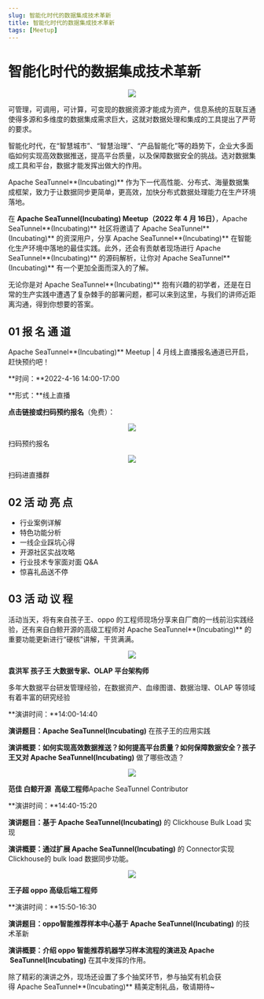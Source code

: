 ```yaml
---
slug: 智能化时代的数据集成技术革新
title: 智能化时代的数据集成技术革新
tags: [Meetup]
---
```

# 智能化时代的数据集成技术革新

<div align=center>

<img src="static/image/20220416/1.png"/>

</div>

可管理，可调用，可计算，可变现的数据资源才能成为资产，信息系统的互联互通使得多源和多维度的数据集成需求巨大，这就对数据处理和集成的工具提出了严苛的要求。

智能化时代，在“智慧城市”、“智慧治理”、“产品智能化”等的趋势下，企业大多面临如何实现高效数据推送，提高平台质量，以及保障数据安全的挑战。选对数据集成工具和平台，数据才能发挥出做大的作用。

Apache SeaTunnel**(Incubating)** 作为下一代高性能、分布式、海量数据集成框架，致力于让数据同步更简单，更高效，加快分布式数据处理能力在生产环境落地。

在 **Apache SeaTunnel(Incubating) Meetup（2022 年 4 月 16日）**，Apache SeaTunnel**(Incubating)** 社区将邀请了 Apache SeaTunnel**(Incubating)** 的资深用户，分享 Apache SeaTunnel**(Incubating)** 在智能化生产环境中落地的最佳实践。此外，还会有贡献者现场进行 Apache SeaTunnel**(Incubating)** 的源码解析，让你对 Apache SeaTunnel**(Incubating)** 有一个更加全面而深入的了解。

无论你是对 Apache SeaTunnel**(Incubating)** 抱有兴趣的初学者，还是在日常的生产实践中遭遇了复杂棘手的部署问题，都可以来到这里，与我们的讲师近距离沟通，得到你想要的答案。

## **01 报 名 通 道**

Apache SeaTunnel**(Incubating)** Meetup | 4 月线上直播报名通道已开启，赶快预约吧！

**时间：**2022-4-16 14:00-17:00

**形式：**线上直播

**点击链接或扫码预约报名**（免费）：

<div align=center>

<img src="static/image/20220416/2.png"/>

</div>

扫码预约报名

<div align=center>

<img src="static/image/20220416/4.png"/>

</div>

扫码进直播群


## **02 活 动 亮 点**

* 行业案例详解
* 特色功能分析
* 一线企业踩坑心得
* 开源社区实战攻略
* 行业技术专家面对面 Q&A
* 惊喜礼品送不停
## **03 活 动 议 程**

活动当天，将有来自孩子王、oppo 的工程师现场分享来自厂商的一线前沿实践经验，还有来自白鲸开源的高级工程师对 Apache SeaTunnel**(Incubating)** 的重要功能更新进行“硬核”讲解，干货满满。

<div align=center>

<img src="static/image/20220416/5.png"/>

</div>

**袁洪军 孩子王 大数据专家、OLAP 平台架构师**

多年大数据平台研发管理经验，在数据资产、血缘图谱、数据治理、OLAP 等领域有着丰富的研究经验

**演讲时间：**14:00-14:40

**演讲题目：**Apache SeaTunnel**(Incubating)** 在孩子王的应用实践

**演讲概要：**如何实现高效数据推送？如何提高平台质量？如何保障数据安全？孩子王又对 Apache SeaTunnel**(Incubating)** 做了哪些改造？

<div align=center>

<img src="static/image/20220416/6.png"/>

</div>


**范佳 白鲸开源  高级工程师**Apache SeaTunnel Contributor

**演讲时间：**14:40-15:20

**演讲题目：**基于 Apache SeaTunnel**(Incubating)** 的 Clickhouse Bulk Load 实现

**演讲概要：**通过扩展 Apache SeaTunnel**(Incubating)** 的 Connector实现 Clickhouse的 bulk load 数据同步功能。

<div align=center>

<img src="static/image/20220416/7.png"/>

</div>

**王子超 oppo 高级后端工程师**

**演讲时间：**15:50-16:30

**演讲题目：**oppo智能推荐样本中心基于 Apache SeaTunnel**(Incubating)** 的技术革新

**演讲概要：**介绍 oppo 智能推荐机器学习样本流程的演进及 Apache  SeaTunnel**(Incubating)** 在其中发挥的作用。

除了精彩的演讲之外，现场还设置了多个抽奖环节，参与抽奖有机会获得 Apache SeaTunnel**(Incubating)** 精美定制礼品，敬请期待~


